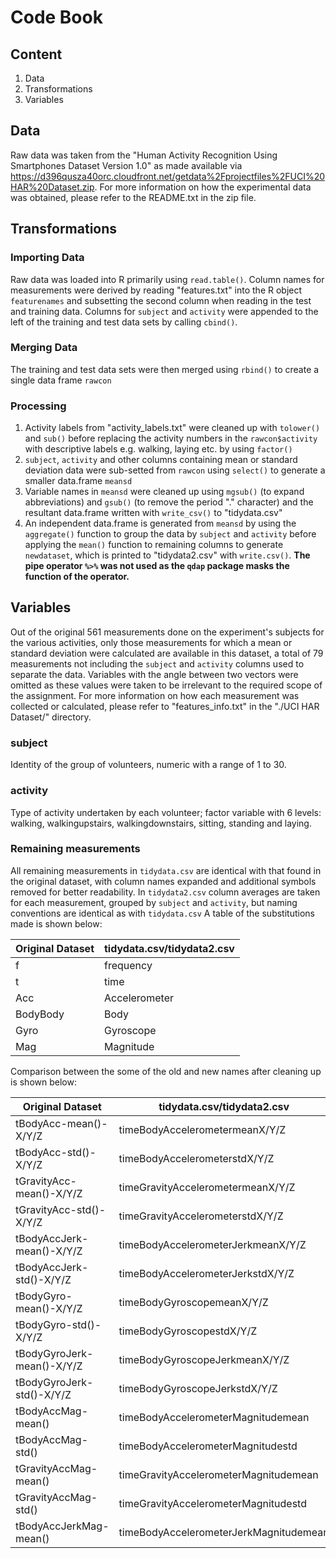 # Code Book
## Content
1. Data
2. Transformations
3. Variables
## Data
Raw data was taken from the "Human Activity Recognition Using Smartphones Dataset Version 1.0" as made available via https://d396qusza40orc.cloudfront.net/getdata%2Fprojectfiles%2FUCI%20HAR%20Dataset.zip. For more information on how the experimental data was obtained, please refer to the README.txt in the zip file.
## Transformations
### Importing Data
Raw data was loaded into R primarily using `read.table()`. Column names for measurements were derived by reading "features.txt" into the R object `featurenames` and subsetting the second column when reading in the test and training data. Columns for `subject` and `activity` were appended to the left of the training and test data sets by calling `cbind()`.
### Merging Data
The training and test data sets were then merged using `rbind()` to create a single data frame `rawcon`
### Processing
1. Activity labels from "activity_labels.txt" were cleaned up with `tolower()` and `sub()` before replacing the activity numbers in the `rawcon$activity` with descriptive labels e.g. walking, laying etc. by using `factor()`
2. `subject`, `activity` and other columns containing mean or standard deviation data were sub-setted from `rawcon` using `select()` to generate a smaller data.frame `meansd`
3. Variable names in `meansd` were cleaned up using `mgsub()` (to expand abbreviations) and `gsub()` (to remove the period "." character) and the resultant data.frame written with `write_csv()` to "tidydata.csv"
4. An independent data.frame is generated from `meansd` by using the `aggregate()` function to group the data by `subject` and `activity` before applying the `mean()` function to remaining columns to generate `newdataset`, which is printed to "tidydata2.csv" with `write.csv()`.
**The pipe operator `%>%` was not used as the `qdap` package masks the function of the operator.**
## Variables
Out of the original 561 measurements done on the experiment's subjects for the various activities, only those measurements for which a mean or standard deviation were calculated are available in this dataset, a total of 79 measurements not including the `subject` and `activity` columns used to separate the data. Variables with the angle between two vectors were omitted as these values were taken to be irrelevant to the required scope of the assignment. For more information on how each measurement was collected or calculated, please refer to "features_info.txt" in the "./UCI HAR Dataset/" directory.
### subject
Identity of the group of volunteers, numeric with a range of 1 to 30.
### activity
Type of activity undertaken by each volunteer; factor variable with 6 levels: walking, walkingupstairs, walkingdownstairs, sitting, standing and laying.
### Remaining measurements
All remaining measurements in `tidydata.csv` are identical with that found in the original dataset, with column names expanded and additional symbols removed for better readability. In `tidydata2.csv` column averages are taken for each measurement, grouped by `subject` and `activity`, but naming conventions are identical as with `tidydata.csv` A table of the substitutions made is shown below:

Original Dataset | tidydata.csv/tidydata2.csv 
---------------- | ---------------------------
f                | frequency
t                | time
Acc              | Accelerometer
BodyBody         | Body
Gyro             | Gyroscope
Mag              | Magnitude

Comparison between the some of the old and new names after cleaning up is shown below:

Original Dataset           | tidydata.csv/tidydata2.csv 
-------------------------- | -----------------------------------
tBodyAcc-mean()-X/Y/Z      | timeBodyAccelerometermeanX/Y/Z
tBodyAcc-std()-X/Y/Z       | timeBodyAccelerometerstdX/Y/Z
tGravityAcc-mean()-X/Y/Z   | timeGravityAccelerometermeanX/Y/Z
tGravityAcc-std()-X/Y/Z    | timeGravityAccelerometerstdX/Y/Z
tBodyAccJerk-mean()-X/Y/Z  | timeBodyAccelerometerJerkmeanX/Y/Z
tBodyAccJerk-std()-X/Y/Z   | timeBodyAccelerometerJerkstdX/Y/Z
tBodyGyro-mean()-X/Y/Z     | timeBodyGyroscopemeanX/Y/Z
tBodyGyro-std()-X/Y/Z      | timeBodyGyroscopestdX/Y/Z
tBodyGyroJerk-mean()-X/Y/Z | timeBodyGyroscopeJerkmeanX/Y/Z
tBodyGyroJerk-std()-X/Y/Z  | timeBodyGyroscopeJerkstdX/Y/Z
tBodyAccMag-mean()         | timeBodyAccelerometerMagnitudemean
tBodyAccMag-std()          | timeBodyAccelerometerMagnitudestd
tGravityAccMag-mean()      | timeGravityAccelerometerMagnitudemean
tGravityAccMag-std()       | timeGravityAccelerometerMagnitudestd
tBodyAccJerkMag-mean()     | timeBodyAccelerometerJerkMagnitudemean